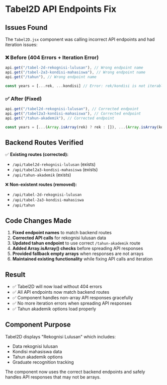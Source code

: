 # Tabel2D API Endpoints Fix

## Issues Found

The `Tabel2D.jsx` component was calling incorrect API endpoints and had iteration issues:

### ❌ Before (404 Errors + Iteration Error)
```javascript
api.get("/tabel-2d-rekognisi-lulusan"), // Wrong endpoint name
api.get("/tabel-2a3-kondisi-mahasiswa"), // Wrong endpoint name  
api.get("/tahun"), // Wrong endpoint name

const years = [...rek, ...kondisi] // Error: rek/kondisi is not iterable
```

### ✅ After (Fixed)
```javascript
api.get("/tabel2d-rekognisi-lulusan"), // Corrected endpoint
api.get("/tabel2a3-kondisi-mahasiswa"), // Corrected endpoint
api.get("/tahun-akademik"), // Corrected endpoint

const years = [...(Array.isArray(rek) ? rek : []), ...(Array.isArray(kondisi) ? kondisi : [])]
```

## Backend Routes Verified

✅ **Existing routes (corrected):**
- `/api/tabel2d-rekognisi-lulusan` (exists)
- `/api/tabel2a3-kondisi-mahasiswa` (exists)
- `/api/tahun-akademik` (exists)

❌ **Non-existent routes (removed):**
- `/api/tabel-2d-rekognisi-lulusan`
- `/api/tabel-2a3-kondisi-mahasiswa`
- `/api/tahun`

## Code Changes Made

1. **Fixed endpoint names** to match backend routes
2. **Corrected API calls** for rekognisi lulusan data
3. **Updated tahun endpoint** to use correct `/tahun-akademik` route
4. **Added Array.isArray() checks** before spreading API responses
5. **Provided fallback empty arrays** when responses are not arrays
6. **Maintained existing functionality** while fixing API calls and iteration

## Result

- ✅ Tabel2D will now load without 404 errors
- ✅ All API endpoints now match backend routes
- ✅ Component handles non-array API responses gracefully
- ✅ No more iteration errors when spreading API responses
- ✅ Tahun akademik options load properly

## Component Purpose

Tabel2D displays "Rekognisi Lulusan" which includes:
- Data rekognisi lulusan
- Kondisi mahasiswa data
- Tahun akademik options
- Graduate recognition tracking

The component now uses the correct backend endpoints and safely handles API responses that may not be arrays.

